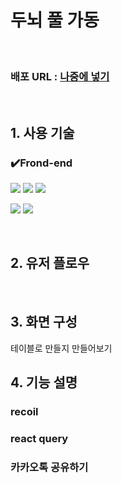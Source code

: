 # 두뇌 풀 가동

<br>

### 배포 URL : [나중에 넣기]()

<br>

## 1. 사용 기술

### ✔️Frond-end

<p>
<img src="https://img.shields.io/badge/TypeScript-3178C6?&style=for-the-badge&logo=Typescript&logoColor=white">
<img src="https://img.shields.io/badge/React-61DAFB?style=for-the-badge&logo=React&logoColor=black">
<img src="https://img.shields.io/badge/Reactquery-FF4154?style=for-the-badge&logo=Reactquery&logoColor=white">
</p>
<p>
<img src="https://img.shields.io/badge/recoil-3578E5?style=for-the-badge&logo=recoil&logoColor=white">
<img src="https://img.shields.io/badge/styledcomponents-DB7093?style=for-the-badge&logo=styledcomponents&logoColor=white">
</p>

<br>

## 2. 유저 플로우

<br>

## 3. 화면 구성

테이블로 만들지 만들어보기

## 4. 기능 설명

### recoil

### react query

### 카카오톡 공유하기

